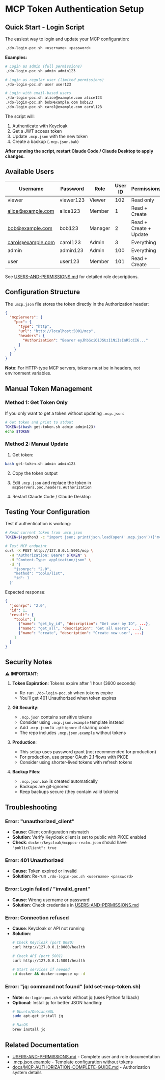 # MCP Token Authentication Setup

## Quick Start - Login Script

The easiest way to login and update your MCP configuration:

```bash
./do-login-poc.sh <username> <password>
```

**Examples:**
```bash
# Login as admin (full permissions)
./do-login-poc.sh admin admin123

# Login as regular user (limited permissions)
./do-login-poc.sh user user123

# Login with email-based users
./do-login-poc.sh alice@example.com alice123
./do-login-poc.sh bob@example.com bob123
./do-login-poc.sh carol@example.com carol123
```

The script will:
1. Authenticate with Keycloak
2. Get a JWT access token
3. Update `.mcp.json` with the new token
4. Create a backup (`.mcp.json.bak`)

**After running the script, restart Claude Code / Claude Desktop to apply changes.**

## Available Users

| Username | Password | Role | User ID | Permissions |
|----------|----------|------|---------|-------------|
| viewer | viewer123 | Viewer | 102 | Read only |
| alice@example.com | alice123 | Member | 1 | Read + Create |
| bob@example.com | bob123 | Manager | 2 | Read + Create + Update |
| carol@example.com | carol123 | Admin | 3 | Everything |
| admin | admin123 | Admin | 100 | Everything |
| user | user123 | Member | 101 | Read + Create |

See [USERS-AND-PERMISSIONS.md](USERS-AND-PERMISSIONS.md) for detailed role descriptions.

## Configuration Structure

The `.mcp.json` file stores the token directly in the Authorization header:

```json
{
  "mcpServers": {
    "poc": {
      "type": "http",
      "url": "http://localhost:5001/mcp",
      "headers": {
        "Authorization": "Bearer eyJhbGciOiJSUzI1NiIsInR5cCI6..."
      }
    }
  }
}
```

**Note**: For HTTP-type MCP servers, tokens must be in headers, not environment variables.

## Manual Token Management

### Method 1: Get Token Only

If you only want to get a token without updating `.mcp.json`:

```bash
# Get token and print to stdout
TOKEN=$(bash get-token.sh admin admin123)
echo $TOKEN
```

### Method 2: Manual Update

1. Get token:
```bash
bash get-token.sh admin admin123
```

2. Copy the token output

3. Edit `.mcp.json` and replace the token in `mcpServers.poc.headers.Authorization`

4. Restart Claude Code / Claude Desktop

## Testing Your Configuration

Test if authentication is working:

```bash
# Read current token from .mcp.json
TOKEN=$(python3 -c "import json; print(json.load(open('.mcp.json'))['mcpServers']['poc']['headers']['Authorization'].split(' ')[1])")

# Test MCP endpoint
curl -X POST http://127.0.0.1:5001/mcp \
  -H "Authorization: Bearer $TOKEN" \
  -H "Content-Type: application/json" \
  -d '{
    "jsonrpc": "2.0",
    "method": "tools/list",
    "id": 1
  }'
```

Expected response:
```json
{
  "jsonrpc": "2.0",
  "id": 1,
  "result": {
    "tools": [
      {"name": "get_by_id", "description": "Get user by ID", ...},
      {"name": "get_all", "description": "Get all users", ...},
      {"name": "create", "description": "Create new user", ...}
    ]
  }
}
```

## Security Notes

⚠️ **IMPORTANT**:

1. **Token Expiration**: Tokens expire after 1 hour (3600 seconds)
   - Re-run `./do-login-poc.sh` when tokens expire
   - You'll get 401 Unauthorized when token expires

2. **Git Security**:
   - `.mcp.json` contains sensitive tokens
   - Consider using `.mcp.json.example` template instead
   - Add `.mcp.json` to `.gitignore` if sharing code
   - The repo includes `.mcp.json.example` without tokens

3. **Production**:
   - This setup uses password grant (not recommended for production)
   - For production, use proper OAuth 2.1 flows with PKCE
   - Consider using shorter-lived tokens with refresh tokens

4. **Backup Files**:
   - `.mcp.json.bak` is created automatically
   - Backups are git-ignored
   - Keep backups secure (they contain valid tokens)

## Troubleshooting

### Error: "unauthorized_client"
- **Cause**: Client configuration mismatch
- **Solution**: Verify Keycloak client is set to public with PKCE enabled
- **Check**: `docker/keycloak/mcppoc-realm.json` should have `"publicClient": true`

### Error: 401 Unauthorized
- **Cause**: Token expired or invalid
- **Solution**: Re-run `./do-login-poc.sh <username> <password>`

### Error: Login failed / "invalid_grant"
- **Cause**: Wrong username or password
- **Solution**: Check credentials in [USERS-AND-PERMISSIONS.md](USERS-AND-PERMISSIONS.md)

### Error: Connection refused
- **Cause**: Keycloak or API not running
- **Solution**:
  ```bash
  # Check Keycloak (port 8080)
  curl http://127.0.0.1:8080/health

  # Check API (port 5001)
  curl http://127.0.0.1:5001/health

  # Start services if needed
  cd docker && docker-compose up -d
  ```

### Error: "jq: command not found" (old set-mcp-token.sh)
- **Note**: `do-login-poc.sh` works without jq (uses Python fallback)
- **Optional**: Install jq for better JSON handling:
  ```bash
  # Ubuntu/Debian/WSL
  sudo apt-get install jq

  # MacOS
  brew install jq
  ```

## Related Documentation

- [USERS-AND-PERMISSIONS.md](USERS-AND-PERMISSIONS.md) - Complete user and role documentation
- [.mcp.json.example](.mcp.json.example) - Template configuration without tokens
- [docs/MCP-AUTHORIZATION-COMPLETE-GUIDE.md](docs/MCP-AUTHORIZATION-COMPLETE-GUIDE.md) - Authorization system details
